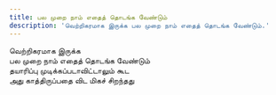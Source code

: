 ```yaml
---
title: பல முறை நாம் எதைத் தொடங்க வேண்டும்
description: 'வெற்றிகரமாக இருக்க பல முறை நாம் எதைத் தொடங்க வேண்டும்.'
---
```


வெற்றிகரமாக இருக்க  
பல முறை நாம் எதைத் தொடங்க வேண்டும்  
தயாரிப்பு முடிக்கப்படாவிட்டாலும் கூட  
அது காத்திருப்பதை விட மிகச் சிறந்தது
